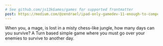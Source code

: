 ```yaml
---
# See github.com/js13kGames/games for supported frontmatter
post: https://medium.com/@zendrael/ipad-only-gamedev-11-enough-to-compete-6aeb1f033668
---
```

When you, a mage, is lost in a misty chess-like jungle, how many days can you survive? A Turn based simple game where you must go over your enemies to survive to another day.
